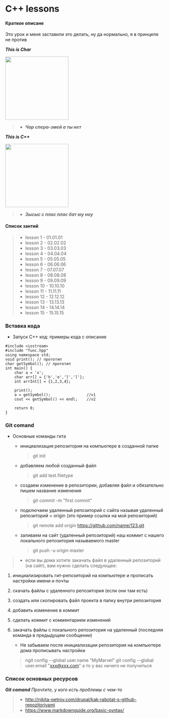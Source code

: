 # C++ lessons

#### Краткое описане
Это урок и меня заставили это делать, ну да нормально, я в принцепе не против

***This is Char***

<img src="https://vignette.wikia.nocookie.net/ninjago/images/0/07/%D0%96%D0%B5%D0%B7%D0%BB%D0%90%D1%84%D0%B8%D0%B3%D0%B5%D0%B7%D0%BB.jpg/revision/latest?cb=20190610091622&path-prefix=ru" width="200" height="200" />

> - ***Чар спера-змей а ты нет***

***This is C++***

<img src="https://cdn.tproger.ru/wp-content/uploads/2019/06/cpp-hidden-features-mini-880x308.jpg" width="200" height="200" />

> - ***Зысыс с плас плас бат юу ноу***

#### Список зантий
> - lesson 1 - 01.01.01
> - lesson 2 - 02.02.02
> - lesson 3 - 03.03.03
> - lesson 4 - 04.04.04
> - lesson 5 - 05.05.05
> - lesson 6 - 06.06.06
> - lesson 7 - 07.07.07
> - lesson 8 - 08.08.08
> - lesson 9 - 09.09.09
> - lesson 10 - 10.10.10
> - lesson 11 - 11.11.11
> - lesson 12 - 12.12.12
> - lesson 13 - 13.13.13
> - lesson 14 - 14.14.14
> - lesson 15 - 15.15.15

### Вставка кода

- Запуск C++ код: примеры кода с описание
```
#include <iostream>
#include "func.hpp"
using namespace std;
void print(); // прототип
char getSymbol(); // прототип
int main() {
    char a = 'x';
    char arr[] = {'h','e','l','l'};
    int arrInt[] = {1,2,3,4};

    print();
    a = getSymbol();                //v1
    cout << getSymbol() << endl;    //v2

    return 0;
}
```

### Git comand

- Основные команды гита 
  * инициализация репозитория на компьютере в созданной папке
    > git init

  * добавляем любой созданный файл
    > git add test.filetype

  * создаем изменение в репозитории, добавляя файл и обязательно пишем название изменения
    > git commit -m "first commit"
    
  * подключаем удаленный репозиторий с сайта называя удаленный репозиторий = origin (это пример ссылки на мой репозиторий)
    > git remote add origin https://github.com/name/123.git
    
  * заливаем на сайт (удаленный репозиторий) наш коммит с нашего локального репозитория называемого master
    > git push -u origin master

> - если вы дома хотите закачать файл в удаленный репозиторий (на сайт), вам нужно сделать следующее:
1. инициализировать гит-репозиторий на компьютере и прописать настройки имени и почты
2. скачать файлы с удаленного репозитория (если они там есть)
3. создать или скопировать файл проекта в папку внутри репозитория
4. добавить изменение в коммит
5. сделать коммит с комментарием изменений
6. закачать файлы с локального репозитория на удаленный (последняя команда в предыдущем сообщении)

   * Не забываем после инициализации репозитория на компьютере дома прописывать настройки
    > ngit config --global user.name "MyMarvel"
    > git config --global user.email "xxx@xxx.com"
    а то у вас ничего не получиться

### Список основных ресурсов
***Git comand***
*Прочтите, у кого есть проблемы с чем-то*
> - http://nikita-petrov.com/drupal/kak-rabotat-s-github-repozitoriyami
> - https://www.markdownguide.org/basic-syntax/
